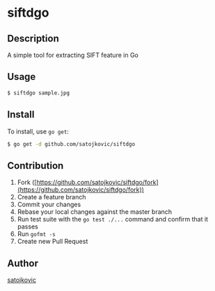 siftdgo
====

## Description

A simple tool for extracting SIFT feature in Go

## Usage

```bash
$ siftdgo sample.jpg
```

## Install

To install, use `go get`:

```bash
$ go get -d github.com/satojkovic/siftdgo
```

## Contribution

1. Fork ([https://github.com/satojkovic/siftdgo/fork](https://github.com/satojkovic/siftdgo/fork))
1. Create a feature branch
1. Commit your changes
1. Rebase your local changes against the master branch
1. Run test suite with the `go test ./...` command and confirm that it passes
1. Run `gofmt -s`
1. Create new Pull Request

## Author

[satojkovic](https://github.com/satojkovic)
